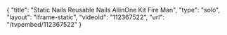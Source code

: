 {
    "title": "Static Nails Reusable Nails AllinOne Kit  Fire Man",
    "type": "solo",
    "layout": "iframe-static",
    "videoId": "112367522",
    "url": "\/tvpembed\/112367522"
}